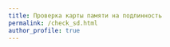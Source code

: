 ```yaml
---
title: Проверка карты памяти на подлинность
permalink: /check_sd.html
author_profile: true
---
```


<script>
    location.href = 'https://customfw.xyz/test_sd';
</script>